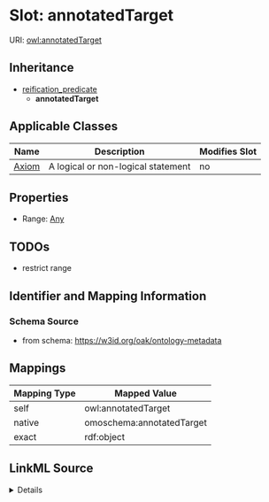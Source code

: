

# Slot: annotatedTarget



URI: [owl:annotatedTarget](http://www.w3.org/2002/07/owl#annotatedTarget)




## Inheritance

* [reification_predicate](reification_predicate.md)
    * **annotatedTarget**






## Applicable Classes

| Name | Description | Modifies Slot |
| --- | --- | --- |
| [Axiom](Axiom.md) | A logical or non-logical statement |  no  |







## Properties

* Range: [Any](Any.md)





## TODOs

* restrict range

## Identifier and Mapping Information







### Schema Source


* from schema: https://w3id.org/oak/ontology-metadata




## Mappings

| Mapping Type | Mapped Value |
| ---  | ---  |
| self | owl:annotatedTarget |
| native | omoschema:annotatedTarget |
| exact | rdf:object |




## LinkML Source

<details>
```yaml
name: annotatedTarget
todos:
- restrict range
from_schema: https://w3id.org/oak/ontology-metadata
exact_mappings:
- rdf:object
rank: 1000
is_a: reification_predicate
slot_uri: owl:annotatedTarget
alias: annotatedTarget
domain_of:
- Axiom
relational_role: OBJECT
range: Any

```
</details>